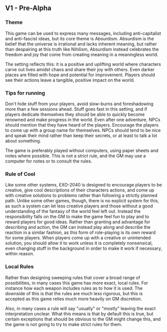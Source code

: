 ## V1 - Pre-Alpha

### Theme
This game can be used to express many messages, including anti-capitalist and anti-fascist ideas, but its core theme is Absurdism. Absurdism is the belief that the universe is irrational and lacks inherent meaning, but rather than despairing at this truth like Nihilism, Absurdism instead celebrates the freedom and joy that come from creating meaning in a meaningless world.

The setting reflects this: it is a positive and uplifting world where characters carve out lives amidst chaos and share their joy with others. Even darker places are filled with hope and potential for improvement. Players should see their actions leave a tangible, positive impact on the world.
### Tips for running
Don't hide stuff from your players, avoid slow-burns and foreshadowing more than a few sessions ahead. Stuff goes fast in this setting, and if players dedicate themselves they should be able to quickly become renowned and make progress in the world. Even after one adventure, NPCs should mention that they have heard of the players. Encourage the players to come up with a group name for themselves. NPCs should tend to be nice and speak their mind rather than keep their secrets, or at least to talk a lot about something.  

The game is preferably played without computers, using paper sheets and notes where possible. This is not a strict rule, and the GM may use a computer for notes or to consult the rules.
### Rule of Cool
Like some other systems, EXO-2040 is designed to encourage players to be creative, give cool descriptions of their characters actions, and come up with creative solutions to problems rather than following a strictly planned path. Unlike some other games, though, there is no explicit system for this, as such a system can let less creative players and those without a good understanding of the fantasy of the world feel left out. Instead the responsibility falls on the GM to make the game feel fun to play and to reward players for good ideas. Rather than granting and advantage for describing and action, the GM can instead play along and describe the reaction in a similar fashion, as this form of role-playing is its own reward for some players. When players come up with a creative or unintended solution, you should allow it to work unless it is completely nonsensical, even changing stuff in the background in order to make it work if necessary, within reason.
### Local Rules
Rather than designing sweeping rules that cover a broad range of possibilities, in many cases this game has more exact, local rules. For instance how each weapon includes rules as to how it is used. The downside of this is that the rules are much less rigorous, but this is accepted as this game relies much more heavily on GM discretion.

Also, in many cases a rule will say "usually" or "mostly" leaving the exact interpretation unclear. What this means is that by default this is true, but certain exceptions that should be obvious to the GM might change this, and the game is not going to try to make strict rules for them.